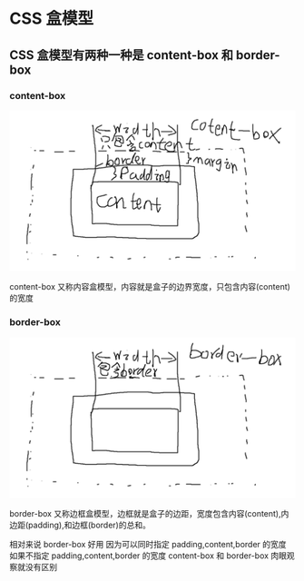# CSS 盒模型

## CSS 盒模型有两种一种是 content-box 和 border-box

### content-box

<img src="images/content-box.png"/>

content-box 又称内容盒模型，内容就是盒子的边界宽度，只包含内容(content)的宽度

### border-box

<img src="images/border-box.png"/>

border-box 又称边框盒模型，边框就是盒子的边距，宽度包含内容(content),内边距(padding),和边框(border)的总和。

相对来说 border-box 好用 因为可以同时指定 padding,content,border 的宽度 如果不指定 padding,content,border 的宽度 content-box 和 border-box 肉眼观察就没有区别
